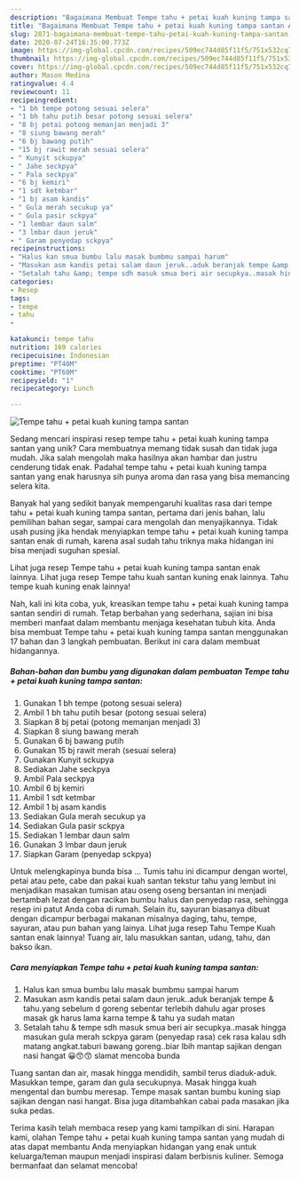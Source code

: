 ```yaml
---
description: "Bagaimana Membuat Tempe tahu + petai kuah kuning tampa santan Anti Gagal"
title: "Bagaimana Membuat Tempe tahu + petai kuah kuning tampa santan Anti Gagal"
slug: 2871-bagaimana-membuat-tempe-tahu-petai-kuah-kuning-tampa-santan-anti-gagal
date: 2020-07-24T16:35:00.773Z
image: https://img-global.cpcdn.com/recipes/509ec744d85f11f5/751x532cq70/tempe-tahu-petai-kuah-kuning-tampa-santan-foto-resep-utama.jpg
thumbnail: https://img-global.cpcdn.com/recipes/509ec744d85f11f5/751x532cq70/tempe-tahu-petai-kuah-kuning-tampa-santan-foto-resep-utama.jpg
cover: https://img-global.cpcdn.com/recipes/509ec744d85f11f5/751x532cq70/tempe-tahu-petai-kuah-kuning-tampa-santan-foto-resep-utama.jpg
author: Mason Medina
ratingvalue: 4.4
reviewcount: 11
recipeingredient:
- "1 bh tempe potong sesuai selera"
- "1 bh tahu putih besar potong sesuai selera"
- "8 bj petai potong memanjan menjadi 3"
- "8 siung bawang merah"
- "6 bj bawang putih"
- "15 bj rawit merah sesuai selera"
- " Kunyit sckupya"
- " Jahe seckpya"
- " Pala seckpya"
- "6 bj kemiri"
- "1 sdt ketmbar"
- "1 bj asam kandis"
- " Gula merah secukup ya"
- " Gula pasir sckpya"
- "1 lembar daun salm"
- "3 lmbar daun jeruk"
- " Garam penyedap sckpya"
recipeinstructions:
- "Halus kan smua bumbu lalu masak bumbmu sampai harum"
- "Masukan asm kandis petai salam daun jeruk..aduk beranjak tempe &amp; tahu.yang sebelum d goreng sebentar terlebih dahulu agar proses masak gk harus lama karna tempe &amp; tahu ya sudah matan"
- "Setalah tahu &amp; tempe sdh masuk smua beri air secupkya..masak hingga masukan gula merah sckpya garam (penyedap rasa) cek rasa kalau sdh matang angkat.taburi bawang goreng..biar lbih mantap sajikan dengan nasi hangat 😀😙😙 slamat mencoba bunda"
categories:
- Resep
tags:
- tempe
- tahu
- 

katakunci: tempe tahu  
nutrition: 169 calories
recipecuisine: Indonesian
preptime: "PT40M"
cooktime: "PT60M"
recipeyield: "1"
recipecategory: Lunch

---
```



![Tempe tahu + petai kuah kuning tampa santan](https://img-global.cpcdn.com/recipes/509ec744d85f11f5/751x532cq70/tempe-tahu-petai-kuah-kuning-tampa-santan-foto-resep-utama.jpg)

Sedang mencari inspirasi resep tempe tahu + petai kuah kuning tampa santan yang unik? Cara membuatnya memang tidak susah dan tidak juga mudah. Jika salah mengolah maka hasilnya akan hambar dan justru cenderung tidak enak. Padahal tempe tahu + petai kuah kuning tampa santan yang enak harusnya sih punya aroma dan rasa yang bisa memancing selera kita.

Banyak hal yang sedikit banyak mempengaruhi kualitas rasa dari tempe tahu + petai kuah kuning tampa santan, pertama dari jenis bahan, lalu pemilihan bahan segar, sampai cara mengolah dan menyajikannya. Tidak usah pusing jika hendak menyiapkan tempe tahu + petai kuah kuning tampa santan enak di rumah, karena asal sudah tahu triknya maka hidangan ini bisa menjadi suguhan spesial.

Lihat juga resep Tempe tahu + petai kuah kuning tampa santan enak lainnya. Lihat juga resep Tempe tahu kuah santan kuning enak lainnya. Tahu tempe kuah kuning enak lainnya!


Nah, kali ini kita coba, yuk, kreasikan tempe tahu + petai kuah kuning tampa santan sendiri di rumah. Tetap berbahan yang sederhana, sajian ini bisa memberi manfaat dalam membantu menjaga kesehatan tubuh kita. Anda bisa membuat Tempe tahu + petai kuah kuning tampa santan menggunakan 17 bahan dan 3 langkah pembuatan. Berikut ini cara dalam membuat hidangannya.

<!--inarticleads1-->

##### Bahan-bahan dan bumbu yang digunakan dalam pembuatan Tempe tahu + petai kuah kuning tampa santan:

1. Gunakan 1 bh tempe (potong sesuai selera)
1. Ambil 1 bh tahu putih besar (potong sesuai selera)
1. Siapkan 8 bj petai (potong memanjan menjadi 3)
1. Siapkan 8 siung bawang merah
1. Gunakan 6 bj bawang putih
1. Gunakan 15 bj rawit merah (sesuai selera)
1. Gunakan  Kunyit sckupya
1. Sediakan  Jahe seckpya
1. Ambil  Pala seckpya
1. Ambil 6 bj kemiri
1. Ambil 1 sdt ketmbar
1. Ambil 1 bj asam kandis
1. Sediakan  Gula merah secukup ya
1. Sediakan  Gula pasir sckpya
1. Sediakan 1 lembar daun salm
1. Gunakan 3 lmbar daun jeruk
1. Siapkan  Garam (penyedap sckpya)


Untuk melengkapinya bunda bisa … Tumis tahu ini dicampur dengan wortel, petai atau pete, cabe dan pakai kuah santan tekstur tahu yang lembut ini menjadikan masakan tumisan atau oseng oseng bersantan ini menjadi bertambah lezat dengan racikan bumbu halus dan penyedap rasa, sehingga resep ini patut Anda coba di rumah. Selain itu, sayuran biasanya dibuat dengan dicampur berbagai makanan misalnya daging, tahu, tempe, sayuran, atau pun bahan yang lainya. Lihat juga resep Tahu Tempe Kuah santan enak lainnya! Tuang air, lalu masukkan santan, udang, tahu, dan bakso ikan. 

<!--inarticleads2-->

##### Cara menyiapkan Tempe tahu + petai kuah kuning tampa santan:

1. Halus kan smua bumbu lalu masak bumbmu sampai harum
1. Masukan asm kandis petai salam daun jeruk..aduk beranjak tempe &amp; tahu.yang sebelum d goreng sebentar terlebih dahulu agar proses masak gk harus lama karna tempe &amp; tahu ya sudah matan
1. Setalah tahu &amp; tempe sdh masuk smua beri air secupkya..masak hingga masukan gula merah sckpya garam (penyedap rasa) cek rasa kalau sdh matang angkat.taburi bawang goreng..biar lbih mantap sajikan dengan nasi hangat 😀😙😙 slamat mencoba bunda


Tuang santan dan air, masak hingga mendidih, sambil terus diaduk-aduk. Masukkan tempe, garam dan gula secukupnya. Masak hingga kuah mengental dan bumbu meresap. Tempe masak santan bumbu kuning siap sajikan dengan nasi hangat. Bisa juga ditambahkan cabai pada masakan jika suka pedas. 

Terima kasih telah membaca resep yang kami tampilkan di sini. Harapan kami, olahan Tempe tahu + petai kuah kuning tampa santan yang mudah di atas dapat membantu Anda menyiapkan hidangan yang enak untuk keluarga/teman maupun menjadi inspirasi dalam berbisnis kuliner. Semoga bermanfaat dan selamat mencoba!
